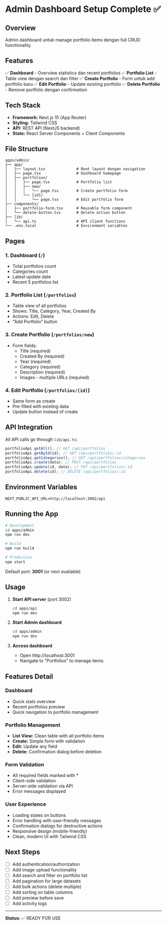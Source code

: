 # Admin Dashboard Setup Complete ✅

## Overview

Admin dashboard untuk manage portfolio items dengan full CRUD functionality.

## Features

✅ **Dashboard** - Overview statistics dan recent portfolios
✅ **Portfolio List** - Table view dengan search dan filter
✅ **Create Portfolio** - Form untuk add portfolio baru
✅ **Edit Portfolio** - Update existing portfolio
✅ **Delete Portfolio** - Remove portfolio dengan confirmation

## Tech Stack

- **Framework:** Next.js 15 (App Router)
- **Styling:** Tailwind CSS
- **API:** REST API (NestJS backend)
- **State:** React Server Components + Client Components

## File Structure

```
apps/admin/
├── app/
│   ├── layout.tsx              # Root layout dengan navigation
│   ├── page.tsx                # Dashboard homepage
│   ├── portfolios/
│   │   ├── page.tsx            # Portfolio list
│   │   ├── new/
│   │   │   └── page.tsx        # Create portfolio form
│   │   └── [id]/
│   │       └── page.tsx        # Edit portfolio form
├── components/
│   ├── portfolio-form.tsx      # Reusable form component
│   └── delete-button.tsx       # Delete action button
├── lib/
│   └── api.ts                  # API client functions
└── .env.local                  # Environment variables
```

## Pages

### 1. Dashboard (`/`)

- Total portfolios count
- Categories count
- Latest update date
- Recent 5 portfolios list

### 2. Portfolio List (`/portfolios`)

- Table view of all portfolios
- Shows: Title, Category, Year, Created By
- Actions: Edit, Delete
- "Add Portfolio" button

### 3. Create Portfolio (`/portfolios/new`)

- Form fields:
  - Title (required)
  - Created By (required)
  - Year (required)
  - Category (required)
  - Description (required)
  - Images - multiple URLs (required)

### 4. Edit Portfolio (`/portfolios/[id]`)

- Same form as create
- Pre-filled with existing data
- Update button instead of create

## API Integration

All API calls go through `lib/api.ts`:

```typescript
portfolioApi.getAll(); // GET /api/portfolios
portfolioApi.getById(id); // GET /api/portfolios/:id
portfolioApi.getCategories(); // GET /api/portfolios/categories
portfolioApi.create(data); // POST /api/portfolios
portfolioApi.update(id, data); // PUT /api/portfolios/:id
portfolioApi.delete(id); // DELETE /api/portfolios/:id
```

## Environment Variables

```env
NEXT_PUBLIC_API_URL=http://localhost:3002/api
```

## Running the App

```bash
# Development
cd apps/admin
npm run dev

# Build
npm run build

# Production
npm start
```

Default port: **3001** (or next available)

## Usage

1. **Start API server** (port 3002)

   ```bash
   cd apps/api
   npm run dev
   ```

2. **Start Admin dashboard**

   ```bash
   cd apps/admin
   npm run dev
   ```

3. **Access dashboard**
   - Open http://localhost:3001
   - Navigate to "Portfolios" to manage items

## Features Detail

### Dashboard

- Quick stats overview
- Recent portfolios preview
- Quick navigation to portfolio management

### Portfolio Management

- **List View:** Clean table with all portfolio items
- **Create:** Simple form with validation
- **Edit:** Update any field
- **Delete:** Confirmation dialog before deletion

### Form Validation

- All required fields marked with \*
- Client-side validation
- Server-side validation via API
- Error messages displayed

### User Experience

- Loading states on buttons
- Error handling with user-friendly messages
- Confirmation dialogs for destructive actions
- Responsive design (mobile-friendly)
- Clean, modern UI with Tailwind CSS

## Next Steps

- [ ] Add authentication/authorization
- [ ] Add image upload functionality
- [ ] Add search and filter on portfolio list
- [ ] Add pagination for large datasets
- [ ] Add bulk actions (delete multiple)
- [ ] Add sorting on table columns
- [ ] Add preview before save
- [ ] Add activity logs

---

**Status:** ✅ READY FOR USE
